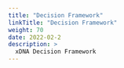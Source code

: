 ```yaml
---
title: "Decision Framework"
linkTitle: "Decision Framework"
weight: 70
date: 2022-02-2
description: >
  xDNA Decision Framework
---
```

